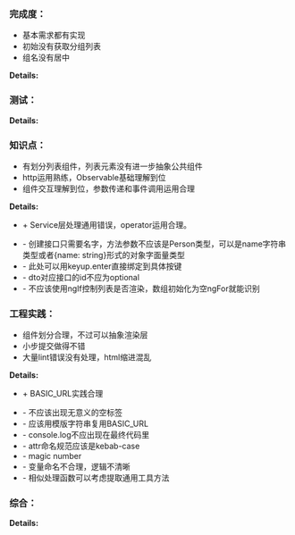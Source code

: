 ### 完成度：
* 基本需求都有实现
* 初始没有获取分组列表
* 组名没有居中

__Details:__



### 测试：


__Details:__



### 知识点：
* 有划分列表组件，列表元素没有进一步抽象公共组件
* http运用熟练，Observable基础理解到位
* 组件交互理解到位，参数传递和事件调用运用合理

__Details:__
+ \+ Service层处理通用错误，operator运用合理。
- \- 创建接口只需要名字，方法参数不应该是Person类型，可以是name字符串类型或者{name: string}形式的对象字面量类型
- \- 此处可以用keyup.enter直接绑定到具体按键
- \- dto对应接口的id不应为optional
- \- 不应该使用ngIf控制列表是否渲染，数组初始化为空ngFor就能识别

### 工程实践：
* 组件划分合理，不过可以抽象渲染层
* 小步提交做得不错
* 大量lint错误没有处理，html缩进混乱

__Details:__
+ \+ BASIC_URL实践合理
- \- 不应该出现无意义的空标签
- \- 应该用模版字符串复用BASIC_URL
- \- console.log不应出现在最终代码里
- \- attr命名规范应该是kebab-case
- \- magic number
- \- 变量命名不合理，逻辑不清晰
- \- 相似处理函数可以考虑提取通用工具方法

### 综合：


__Details:__



